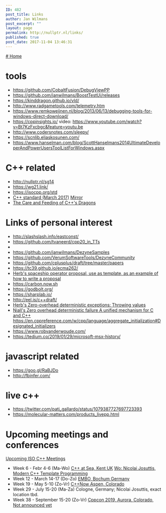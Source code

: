 ```yaml
---
ID: 482
post_title: Links
author: Jan Wilmans
post_excerpt: ""
layout: page
permalink: http://nullptr.nl/links/
published: true
post_date: 2017-11-04 13:46:31
---
```

[# Home][1]

# tools

*   <https://github.com/CobaltFusion/DebugViewPP>
*   <https://github.com/janwilmans/BoostTestUi/releases>
*   <https://kinddragon.github.io/vld/>
*   <http://www.radgametools.com/telemetry.htm>
*   <https://www.remkoweijnen.nl/blog/2013/06/13/debugging-tools-for-windows-direct-download/>
*   <https://cppinsights.io/> video: <https://www.youtube.com/watch?v=Bt7KzFxcbgc&feature=youtu.be>
*   <http://www.codersnotes.com/sleepy/>
*   <https://scnlib.eliaskosunen.com/>
*   <https://www.hanselman.com/blog/ScottHanselmans2014UltimateDeveloperAndPowerUsersToolListForWindows.aspx>

# C++ related

*   <http://nullptr.nl/sg14>
*   <https://wg21.link/>
*   <https://isocpp.org/std>
*   [C++ standard (March 2017)][2] [Mirror][3]
*   [The Care and Feeding of C++'s Dragons][4]

# Links of personal interest

*   <http://slashslash.info/eastconst/>
*   <https://github.com/tvaneerd/cpp20_in_TTs>
*   
*   <https://github.com/janwilmans/DezyneSamples>
*   <https://github.com/VerumSoftwareTools/DezyneCommunity>
*   <https://github.com/cplusplus/draft/tree/master/papers>
*   <https://tc39.github.io/ecma262/>
*   [Herb's spaceship operator proposal, use as template, as an example of how to write a proposal][5]
*   <https://carbon.now.sh>
*   <https://godbolt.org/>
*   <https://sharplab.io/>
*   <http://eel.is/c++draft/>
*   [Herb's Zero-overhead deterministic exceptions: Throwing values][6]
*   [Niall's Zero overhead deterministic failure A unified mechanism for C and C++][7] <https://en.cppreference.com/w/cpp/language/aggregate_initialization#Designated_initializers>
*   <https://www.robvanderwoude.com/>
*   <https://tedium.co/2019/01/29/microsoft-msx-history/>

# javascript related

*   <https://goo.gl/RaBJDo>
*   <http://fbinfer.com/>

# live c++

*   <https://twitter.com/pati_gallardo/status/1079387727697723393>
*   <https://molecular-matters.com/products_livepp.html>

# Upcoming meetings and conferences

[Upcoming ISO C++ Meetings][8]

*   Week 6 - Febr 4-6 (Ma-Wo) [C++ at Sea, Kent UK][9] [Wo: Nicolai Josuttis, Modern C++ Template Programming][10] 
*   Week 12 - March 14-17 (Do-Zo) [EMBO, Bochum Germany][11] 
*   Week 19 - May 5-10 (Zo-Vr) [C++Now Aspen, Colorado][12]
*   Week 29 - July 15-20 (Ma-Za) Cologne, Germany; Nicolai Josuttis, exact location tbd.
*   Week 38 - September 15-20 (Zo-Vr) [Cppcon 2019, Aurora, Colorado, Not announced yet][13]

 [1]: http://nullptr.nl
 [2]: http://www.open-std.org/jtc1/sc22/wg21/docs/papers/2017/n4659.pdf
 [3]: https://github.com/janwilmans/janwilmans.github.io/blob/master/n4659.pdf
 [4]: https://www.youtube.com/watch?v=JSjoCisIHcM
 [5]: http://open-std.org/JTC1/SC22/WG21/docs/papers/2017/p0515r0.pdf
 [6]: http://www.open-std.org/jtc1/sc22/wg21/docs/papers/2018/p0709r1.pdf
 [7]: http://www.open-std.org/jtc1/sc22/wg14/www/docs/n2289.pdf
 [8]: https://isocpp.org/std/meetings-and-participation/upcoming-meetings
 [9]: https://cpponsea.uk/
 [10]: https://cpponsea.uk/sessions/modern-cpp-template-programming.html
 [11]: http://embo.io
 [12]: http://cppnow.org/
 [13]: https://cppcon.org/